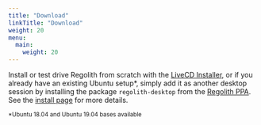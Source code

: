 ```yaml
---
title: "Download"
linkTitle: "Download"
weight: 20
menu:
  main:
    weight: 20
---
```


Install or test drive Regolith from scratch with the [LiveCD Installer](https://sourceforge.net/projects/regolith-linux/), or if you already have an existing Ubuntu setup*, simply add it as another desktop session by installing the package `regolith-desktop` from the [Regolith PPA](https://launchpad.net/~kgilmer/+archive/ubuntu/regolith-stable). See the [install page](https://github.com/regolith-linux/regolith-desktop/wiki/Install-Regolith) for more details.

<sub>*Ubuntu 18.04 and Ubuntu 19.04 bases available</sub>
